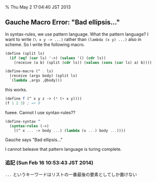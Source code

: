 % Thu May  2 17:04:40 JST 2013

## Gauche Macro Error: "Bad ellipsis..."

In syntax-rules, we use pattern language. What the pattern language?
I want to write `(\ x y -> ...)` rather than `(lambda (x y) ...)` also in
scheme. So I write the following macro.

```scheme
(define (split ls)
  (if (eq? (car ls) '->) (values '() (cdr ls))
    (receive (a b) (split (cdr ls)) (values (cons (car ls) a) b))))

(define-macro (^ . ls)
  (receive (args body) (split ls)
  `(lambda ,args ,@body)))
```

this works.

```scheme
(define f (^ x y z -> (* (+ x y))))
(f 1 2 3) ; => 9
```

fueee. Cannot I use syntax-rules??

```scheme
(define-syntax ^
  (syntax-rules (->)
    ((^ x ... -> body ...) (lambda (x ...) body ...))))
```

Gauche says "Bad ellipsis..."

I cannot beleave that pattern language is turing complete.

### 追記 (Sun Feb 16 10:53:43 JST 2014)

`...` というキーワードはリストの一番最後の要素としてしか置けない

